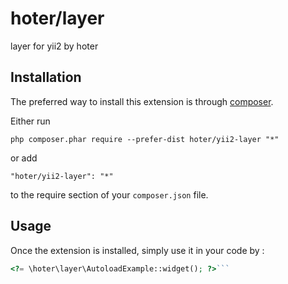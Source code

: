 hoter/layer
===========
layer for yii2 by hoter

Installation
------------

The preferred way to install this extension is through [composer](http://getcomposer.org/download/).

Either run

```
php composer.phar require --prefer-dist hoter/yii2-layer "*"
```

or add

```
"hoter/yii2-layer": "*"
```

to the require section of your `composer.json` file.


Usage
-----

Once the extension is installed, simply use it in your code by  :

```php
<?= \hoter\layer\AutoloadExample::widget(); ?>```